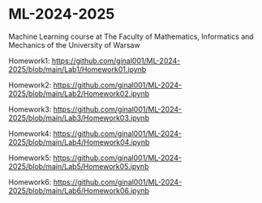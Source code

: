 # ML-2024-2025
Machine Learning course at The Faculty of Mathematics, Informatics and Mechanics of the University of Warsaw

Homework1: https://github.com/ginal001/ML-2024-2025/blob/main/Lab1/Homework01.ipynb

Homework2: https://github.com/ginal001/ML-2024-2025/blob/main/Lab2/Homework02.ipynb

Homework3: https://github.com/ginal001/ML-2024-2025/blob/main/Lab3/Homework03.ipynb

Homework4: https://github.com/ginal001/ML-2024-2025/blob/main/Lab4/Homework04.ipynb

Homework5: https://github.com/ginal001/ML-2024-2025/blob/main/Lab5/Homework05.ipynb

Homework6: https://github.com/ginal001/ML-2024-2025/blob/main/Lab6/Homework06.ipynb
